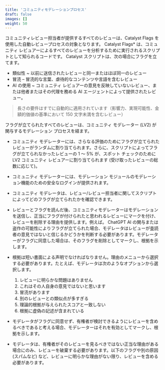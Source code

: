 ```yaml
---
title: 'コミュニティモデレーションプロセス'
draft: false
images: []
weight: 50
---
```


コミュニティレビュー担当者が提供するすべてのレビューは、Catalyst Flags を使用した自動レビュープロセスの対象となります。 Catalyst Flags* は、コミュニティ レビュアーによるすべてのレビューを分析するために実行されるスクリプトとして知られるコードです。 Catalyst スクリプトは、次の場合にフラグを立てます。

- 類似性 ~ 以前に送信されたレビューと同一またはほぼ同一のレビュー
- 冒涜 – 冒涜的な言葉、虐待的なコンテンツや言語を含むレビュー
- AI の使用 ~ コミュニティ レビュアーの意見を反映していないレビュー、または他者またはその代理を務める AI エージェントによって提供されたレビュー。

> 長さの要件はすでに自動的に適用されています（影響力、実現可能性、金額的価値の基準において 150 文字未満を含むレビュー）

フラグが立てられたすべてのレビューは、コミュニティ モデレーター (LV2) が関与するモデレーション プロセスを経ます。

- コミュニティ モデレーターには、さらなる評価のためにフラグが立てられたレビューがランダムに割り当てられます。さらに、スクリプトによってフラグが立てられなかったレビューの 1 ～ 5% が、スポット チェックのために LV2 コミュニティ レビュアーに割り当てられます (受け取ったレビューの総数に応じて)。

- コミュニティ モデレーターには、モデレーション モジュールのモデレーション機能のための安全なログインが提供されます。

- コミュニティ モデレータは、レビュー/レビュー担当者に関してスクリプトによってどのフラグが立てられたかを確認できます。

- レビューとフラグを読んだ後、コミュニティモデレーターはモデレーションを送信し、正当にフラグが付けられたと思われるレビューにマークを付け、レビューを削除する理由を提供します。例えば。 ChatGPT AI の関与または盗作の可能性によりフラグが立てられた場合、モデレータはレビューが査読者の意見ではないと信じるかどうかを判断する必要があります。モデレーターがフラグに同意した場合は、そのフラグを削除としてマークし、根拠を示します。

- 根拠は短い書面による声明でなければなりません。理由のメニューから選択する必要があります。たとえば、モデレータは次のようなオプションから選択します。

    1. レビューに明らかな問題はありません
    2. これはその人自身の意見ではないと思います
    3. 冒涜があります
    4. 別のレビューとの類似点が多すぎる
    5. 理論的根拠が与えられたスコアと一致しない
    6. 根拠に虚偽の記述が含まれている

- モデレータがフラグに同意せず、有権者が検討できるようにレビューを含めるべきであると考える場合、モデレーターはそれを有効としてマークし、根拠を示します。

- モデレータは、有権者がそのレビューを見るべきではない正当な理由がある場合にのみ、レビューを破棄する必要があります。以下のフラグや別の原因 (スパムなど) など、レビューに明らかな理由がない限り、レビューを含める必要があります。
